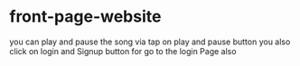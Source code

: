 # front-page-website 
you can play and pause the song via tap on play and pause button
you also click on login and Signup button for go to the login Page also
